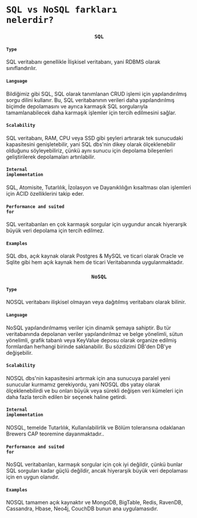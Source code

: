 # <code >SQL vs NoSQL farkları nelerdir?</code>

<div align="center">

###  <code >SQL</code>

</div>

#### <code >Type</code>

<p>
SQL veritabanı genellikle İlişkisel veritabanı, yani RDBMS olarak sınıflandırılır.
</p>

#### <code >Language</code>

<p>
Bildiğimiz gibi SQL, SQL olarak tanımlanan CRUD işlemi için yapılandırılmış sorgu dilini kullanır. Bu, SQL veritabanının verileri daha yapılandırılmış biçimde depolamasını ve ayrıca karmaşık SQL sorgularıyla tamamlanabilecek daha karmaşık işlemler için tercih edilmesini sağlar.
</p>

#### <code >Scalability</code>

<p>
SQL veritabanı, RAM, CPU veya SSD gibi şeyleri artırarak tek sunucudaki kapasitesini genişletebilir, yani SQL dbs'nin dikey olarak ölçeklenebilir olduğunu söyleyebiliriz, çünkü aynı sunucu için depolama bileşenleri geliştirilerek depolamaları artırılabilir.
</p>

#### <code >Internal implementation</code>

<p>
SQL, Atomisite, Tutarlılık, İzolasyon ve Dayanıklılığın kısaltması olan işlemleri için ACID özelliklerini takip eder.
</p>

#### <code >Performance and suited for</code>

<p>
SQL veritabanları en çok karmaşık sorgular için uygundur ancak hiyerarşik büyük veri depolama için tercih edilmez.
</p>

#### <code >Examples</code>

<p>
SQL dbs, açık kaynak olarak Postgres & MySQL ve ticari olarak Oracle ve Sqlite gibi hem açık kaynak hem de ticari Veritabanında uygulanmaktadır.
</p>
<div align="center">

###  <code >NoSQL</code>

</div>

#### <code >Type</code>

<p>
NOSQL veritabanı ilişkisel olmayan veya dağıtılmış veritabanı olarak bilinir.
</p>

#### <code >Language</code>

<p>
NoSQL  yapılandırılmamış veriler için dinamik şemaya sahiptir. Bu tür veritabanında depolanan veriler yapılandırılmaz ve belge yönelimli, sütun yönelimli, grafik tabanlı veya KeyValue deposu olarak organize edilmiş formlardan herhangi birinde saklanabilir. Bu sözdizimi DB'den DB'ye değişebilir.
</p>

#### <code >Scalability</code>

<p>
NOSQL dbs'nin kapasitesini artırmak için ana sunucuya paralel yeni sunucular kurmamız gerekiyordu, yani NOSQL dbs yatay olarak ölçeklenebilirdi ve bu onları büyük veya sürekli değişen veri kümeleri için daha fazla tercih edilen bir seçenek haline getirdi.
</p>

#### <code >Internal implementation</code>

<p>
 NOSQL, temelde Tutarlılık, Kullanılabilirlik ve Bölüm toleransına odaklanan Brewers CAP teoremine dayanmaktadır..
</p>

#### <code >Performance and suited for</code>

<p>
NoSQL veritabanları, karmaşık sorgular için çok iyi değildir, çünkü bunlar SQL sorguları kadar güçlü değildir, ancak hiyerarşik büyük veri depolaması için en uygun olanıdır.
</p>

#### <code >Examples</code>

<p>
NOSQL tamamen açık kaynaktır ve MongoDB, BigTable, Redis, RavenDB, Cassandra, Hbase, Neo4j, CouchDB bunun ana uygulamasıdır.
</p>

